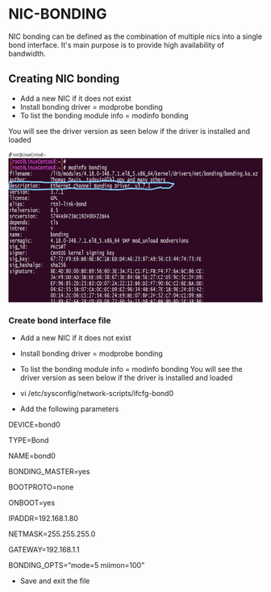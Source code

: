 
# NIC-BONDING

NIC bonding can be defined as the combination of multiple nics into a single bond interface.
It's main purpose is to provide high availability of bandwidth.


## Creating NIC bonding

- Add a new NIC if it does not exist
- Install bonding driver = modprobe bonding
- To list the bonding module info = modinfo bonding

You will see the driver version as seen below if the driver is installed and loaded

<img src="https://github.com/Dibyendu-sk/NIC-BONDING/blob/main/InkedCapture4_LI.jpg" width="600" height="300" />

### Create bond interface file

- Add a new NIC if it does not exist
- Install bonding driver = modprobe bonding
- To list the bonding module info = modinfo bonding
You will see the driver version as seen below if the driver is installed and loaded

- vi /etc/sysconfig/network-scripts/ifcfg-bond0
- Add the following parameters

DEVICE=bond0

TYPE=Bond

NAME=bond0

BONDING_MASTER=yes

BOOTPROTO=none

ONBOOT=yes

IPADDR=192.168.1.80

NETMASK=255.255.255.0

GATEWAY=192.168.1.1

BONDING_OPTS=”mode=5 miimon=100”
- Save and exit the file


